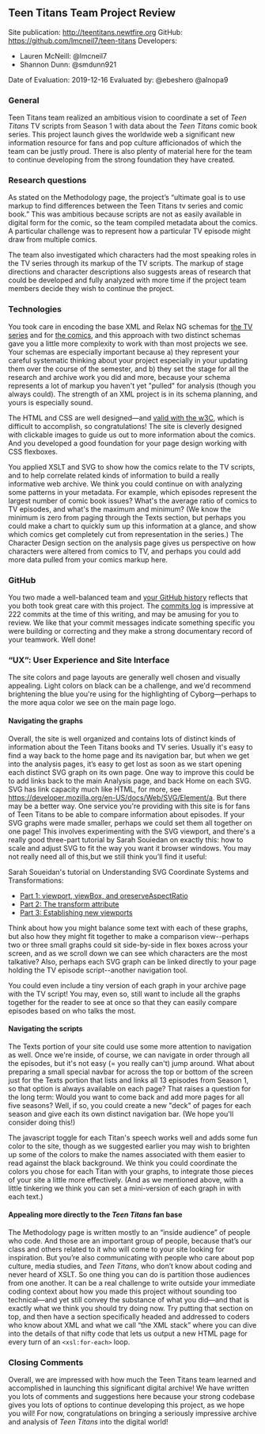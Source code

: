 ## Teen Titans Team Project Review

Site publication: <http://teentitans.newtfire.org>
GitHub: <https://github.com/lmcneil7/teen-titans>
Developers:
* Lauren McNeill: @lmcneil7
* Shannon Dunn: @smdunn921


Date of Evaluation: 2019-12-16
Evaluated by: @ebeshero @alnopa9


### General
Teen Titans team realized an ambitious vision to coordinate a set of *Teen Titans* TV scripts from Season 1 with data about the *Teen Titans* comic book series. This project launch gives the worldwide web a significant new information resource for fans and pop culture afficionados of which the team can be justly proud. There is also plenty of material here for the team to continue developing from the strong foundation they have created. 

### Research questions
As stated on the Methodology page, the project’s “ultimate goal is to use markup to find differences between the Teen Titans tv series and comic book.” This was ambitious because scripts are not as easily available in digital form for the comic, so the team compiled metadata about the comics. A particular challenge was to represent how a particular TV episode might draw from multiple comics.

The team also investigated which characters had the most speaking roles in the TV series through its markup of the TV scripts. The markup of stage directions and character descriptions also suggests areas of research that could be developed and fully analyzed with more time if the project team members decide they wish to continue the project. 


### Technologies

You took care in encoding the base XML and Relax NG schemas for [the TV series](https://github.com/lmcneil7/teen-titans/blob/master/xml/schema.rnc) and for [the comics](https://github.com/lmcneil7/teen-titans/blob/master/xml/comic/comic_schema.rnc), and this approach with two distinct schemas gave you a little more complexity to work with than most projects we see. Your schemas are especially important because a) they represent your careful systematic thinking about your project especially in your updating them over the course of the semester, and b) they set the stage for all the research and archive work you did and more, because your schema represents a lot of markup you haven't yet "pulled" for analysis (though you always could). The strength of an XML project is in its schema planning, and yours is especially sound. 

The HTML and CSS are well designed—and [valid with the w3C](https://validator.w3.org/nu/?doc=http%3A%2F%2Fteentitans.newtfire.org%2F), which is difficult to accomplish, so congratulations! The site is cleverly designed with clickable images to guide us out to more information about the comics. And you developed a good foundation for your page design working with CSS flexboxes. 

You applied XSLT and SVG to show how the comics relate to the TV scripts, and to help correlate related kinds of information to build a really informative web archive. We think you could continue on with analyzing some patterns in your metadata. For example, which episodes represent the largest number of comic book issues? What's the average ratio of comics to TV episodes, and what's the maximum and minimum? (We know the minimum is zero from paging through the Texts section, but perhaps you could make a chart to quickly sum up this information at a glance, and show which comics get completely cut from representation in the series.) The Character Design section on the analysis page gives us perspective on how characters were altered from comics to TV, and perhaps you could add more data pulled from your comics markup here.
    
### GitHub
You two made a well-balanced team and [your GitHub history](https://github.com/lmcneil7/teen-titans/graphs/contributors) reflects that you both took great care with this project. The [commits log](https://github.com/lmcneil7/teen-titans/commits/master) is impressive at 222 commits at the time of this writing, and may be amusing for you to review. We like that your commit messages indicate something specific you were building or correcting and they make a strong documentary record of your teamwork. Well done! 

###  “UX”: User Experience and Site Interface
The site colors and page layouts are generally well chosen and visually appealing. Light colors on black can be a challenge, and we'd recommend brightening the blue you're using for the highlighting of Cyborg—perhaps to the more aqua color we see on the main page logo. 

#### Navigating the graphs
Overall, the site is well organized and contains lots of distinct kinds of information about the Teen Titans books and TV series. Usually it's easy to find a way back to the home page and its navigation bar, but when we get into the analysis pages, it’s easy to get lost as soon as we start opening each distinct SVG graph on its own page. One way to improve this could be to add links back to the main Analysis page, and back Home on each SVG. SVG has link capacity much like HTML, for more, see <https://developer.mozilla.org/en-US/docs/Web/SVG/Element/a>. But there may be a better way. One service you're providing with this site is for fans of Teen Titans to be able to compare information about episodes. If your SVG graphs were made smaller, perhaps we could set them all together on one page! This involves experimenting with the SVG viewport, and there's a really good three-part tutorial by Sarah Souiedan on exactly this: how to scale and adjust SVG to fit the way you want it browser windows. You may not really need all of this,but we still think you’ll find it useful: 

Sarah Soueidan's tutorial on Understanding SVG Coordinate Systems and Transformations:

* [Part 1: viewport, viewBox, and oreserveAspectRatio](https://www.sarasoueidan.com/blog/svg-coordinate-systems/)
* [Part 2: The transform attribute](https://www.sarasoueidan.com/blog/svg-transformations/)
* [Part 3: Establishing new viewports](https://www.sarasoueidan.com/blog/nesting-svgs/)

Think about how you might balance some text with each of these graphs, but also how they might fit together to make a comparison view--perhaps two or three small graphs could sit side-by-side in flex boxes across your screen, and as we scroll down we can see which characters are the most talkative? Also, perhaps each SVG graph can be linked directly to your page holding the TV episode script--another navigation tool.

You could even include a tiny version of each graph in your archive page with the TV script! You may, even so, still want to include all the graphs together for the reader to see at once so that they can easily compare episodes based on who talks the most. 

#### Navigating the scripts

The Texts portion of your site could use some more attention to navigation as well. Once we're inside, of course, we can navigate in order through all the episodes, but it's not easy (= you really can't) jump around. What about preparing a small special navbar for across the top or bottom of the screen just for the Texts portion that lists and links all 13 episodes from Season 1, so that option is always available on each page? That raises a question for the long term: Would you want to come back and add more pages for all five seasons? Well, if so, you could create a new "deck" of pages for each season and give each its own distinct navigation bar. (We hope you'll consider doing this!) 

The javascript toggle for each Titan's speech works well and adds some fun color to the site, though as we suggested earlier you may wish to brighten up some of the colors to make the names associated with them easier to read against the black background. We think you could coordinate the colors you chose for each Titan with your graphs, to integrate those pieces of your site a little more effectively. (And as we mentioned above, with a little tinkering we think you can set a mini-version of each graph in with each text.) 
    
#### Appealing more directly to the *Teen Titans* fan base
The Methodology page is written mostly to an “inside audience” of people who code. And those are an important group of people, because that’s our class and others related to it who will come to your site looking for inspiration. But you’re also communicating with people who care about pop culture, media studies, and *Teen Titans*, who don’t know about coding and never heard of XSLT. So one thing you can do is partition those audiences from one another. It can be a real challenge to write outside your immediate coding context about how you made this project without sounding too technical—and yet still convey the substance of what you did—and that is exactly what we think you should try doing now. Try putting that section on top, and then have a section specifically headed and addressed to coders who know about XML and what we call “the XML stack” where you can dive into the details of that nifty code that lets us output a new HTML page for every turn of an `<xsl:for-each>` loop.  

### Closing Comments
Overall, we are impressed with how much the Teen Titans team learned and accomplished in launching this significant digital archive! We have written you lots of comments and suggestions here because your strong codebase gives you lots of options to continue developing this project, as we hope you will! For now, congratulations on bringing a seriously impressive archive and analysis of *Teen Titans* into the digital world! 
